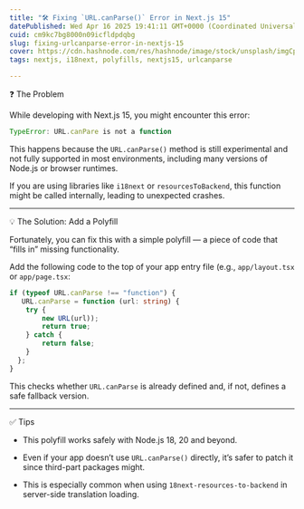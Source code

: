 ```yaml
---
title: "🛠 Fixing `URL.canParse()` Error in Next.js 15"
datePublished: Wed Apr 16 2025 19:41:11 GMT+0000 (Coordinated Universal Time)
cuid: cm9kc7bg8000n09icfldpdqbg
slug: fixing-urlcanparse-error-in-nextjs-15
cover: https://cdn.hashnode.com/res/hashnode/image/stock/unsplash/imgCpfIMoRw/upload/3debae043410b1a1a00e1bcd1cae9e46.jpeg
tags: nextjs, i18next, polyfills, nextjs15, urlcanparse

---
```


❓ The Problem

While developing with Next.js 15, you might encounter this error:

```javascript
TypeError: URL.canPare is not a function
```

This happens because the `URL.canParse()` method is still experimental and not fully supported in most environments, including many versions of Node.js or browser runtimes.

If you are using libraries like `i18next` or `resourcesToBackend`, this function might be called internally, leading to unexpected crashes.

---

💡 The Solution: Add a Polyfill

Fortunately, you can fix this with a simple polyfill — a piece of code that “fills in” missing functionality.

Add the following code to the top of your app entry file (e.g., `app/layout.tsx` or `app/page.tsx`:

```typescript
if (typeof URL.canParse !== "function") {
   URL.canParse = function (url: string) {
    try {
        new URL(url));
        return true;
    } catch {
        return false;
    }
  };
}
```

This checks whether `URL.canParse` is already defined and, if not, defines a safe fallback version.

---

✅ Tips

* This polyfill works safely with Node.js 18, 20 and beyond.
    
* Even if your app doesn’t use `URL.canParse()` directly, it’s safer to patch it since third-part packages might.
    
* This is especially common when using `18next-resources-to-backend` in server-side translation loading.